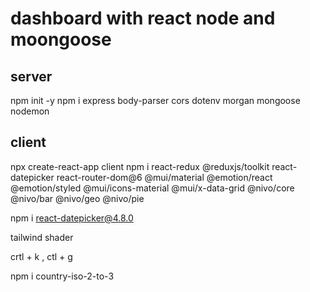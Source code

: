 # dashboard with react node and moongoose

## server

npm init -y
npm i express body-parser cors dotenv morgan mongoose nodemon

## client

npx create-react-app client
npm i react-redux @reduxjs/toolkit react-datepicker react-router-dom@6 @mui/material @emotion/react @emotion/styled @mui/icons-material @mui/x-data-grid @nivo/core @nivo/bar @nivo/geo @nivo/pie

npm i react-datepicker@4.8.0

tailwind shader

crtl + k , ctl + g

npm i country-iso-2-to-3
